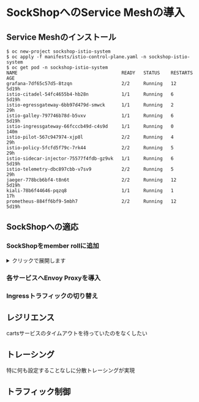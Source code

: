 # SockShopへのService Meshの導入

## Service Meshのインストール

```
$ oc new-project sockshop-istio-system
$ oc apply -f manifests/istio-control-plane.yaml -n sockshop-istio-system
$ oc get pod -n sockshop-istio-system
NAME                                      READY   STATUS    RESTARTS   AGE
grafana-7df65c57d5-8tzqn                  2/2     Running   12         5d19h
istio-citadel-54fc4655b4-hb28n            1/1     Running   6          5d19h
istio-egressgateway-6bb97d479d-smwck      1/1     Running   2          29h
istio-galley-797746b78d-b5vxv             1/1     Running   6          5d19h
istio-ingressgateway-66fcccb49d-c4s9d     1/1     Running   0          140m
istio-pilot-567c947974-xjp8l              2/2     Running   4          29h
istio-policy-5fcfd5f79c-7rk44             2/2     Running   5          29h
istio-sidecar-injector-75577f4fdb-gz9vk   1/1     Running   6          5d19h
istio-telemetry-dbc897cbb-v7sv9           2/2     Running   5          29h
jaeger-778bcb6bf4-t8n6t                   2/2     Running   12         5d19h
kiali-78b6f44646-pqzq8                    1/1     Running   1          17h
prometheus-884ff6bf9-5mbh7                2/2     Running   12         5d19h
```

## SockShopへの適応
### SockShopをmember rollに追加

<details><summary>クリックで展開します</summary><div>
 - リスト1
 - リスト2
 - リスト3
</div></details>

### 各サービスへEnvoy Proxyを導入

### Ingressトラフィックの切り替え

## レジリエンス
cartsサービスのタイムアウトを待っていたのをなくしたい

## トレーシング
特に何も設定することなしに分散トレーシングが実現

## トラフィック制御